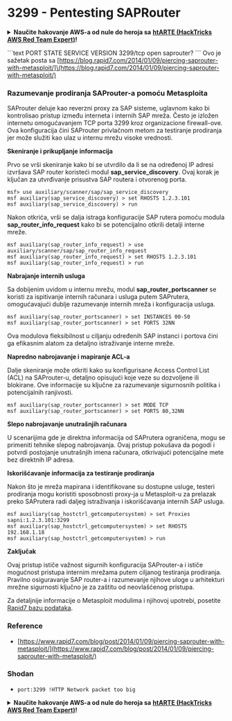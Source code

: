 # 3299 - Pentesting SAPRouter

<details>

<summary><strong>Naučite hakovanje AWS-a od nule do heroja sa</strong> <a href="https://training.hacktricks.xyz/courses/arte"><strong>htARTE (HackTricks AWS Red Team Expert)</strong></a><strong>!</strong></summary>

Drugi načini podrške HackTricks-u:

* Ako želite da vidite **vašu kompaniju reklamiranu na HackTricks-u** ili **preuzmete HackTricks u PDF formatu** proverite [**PLANOVE ZA PRETPLATU**](https://github.com/sponsors/carlospolop)!
* Nabavite [**zvanični PEASS & HackTricks swag**](https://peass.creator-spring.com)
* Otkrijte [**The PEASS Family**](https://opensea.io/collection/the-peass-family), našu kolekciju ekskluzivnih [**NFT-ova**](https://opensea.io/collection/the-peass-family)
* **Pridružite se** 💬 [**Discord grupi**](https://discord.gg/hRep4RUj7f) ili [**telegram grupi**](https://t.me/peass) ili nas **pratite** na **Twitter-u** 🐦 [**@carlospolopm**](https://twitter.com/hacktricks\_live)**.**
* **Podelite svoje hakovanje trikove slanjem PR-ova na** [**HackTricks**](https://github.com/carlospolop/hacktricks) i [**HackTricks Cloud**](https://github.com/carlospolop/hacktricks-cloud) github repozitorijume.

</details>

\`\`\`text PORT STATE SERVICE VERSION 3299/tcp open saprouter? \`\`\` Ovo je sažetak posta sa \[https://blog.rapid7.com/2014/01/09/piercing-saprouter-with-metasploit/]\(https://blog.rapid7.com/2014/01/09/piercing-saprouter-with-metasploit/)

### Razumevanje prodiranja SAProuter-a pomoću Metasploita

SAProuter deluje kao reverzni proxy za SAP sisteme, uglavnom kako bi kontrolisao pristup između interneta i internih SAP mreža. Često je izložen internetu omogućavanjem TCP porta 3299 kroz organizacione firewall-ove. Ova konfiguracija čini SAProuter privlačnom metom za testiranje prodiranja jer može služiti kao ulaz u internu mrežu visoke vrednosti.

**Skeniranje i prikupljanje informacija**

Prvo se vrši skeniranje kako bi se utvrdilo da li se na određenoj IP adresi izvršava SAP router koristeći modul **sap\_service\_discovery**. Ovaj korak je ključan za utvrđivanje prisustva SAP routera i otvorenog porta.

```
msf> use auxiliary/scanner/sap/sap_service_discovery
msf auxiliary(sap_service_discovery) > set RHOSTS 1.2.3.101
msf auxiliary(sap_service_discovery) > run
```

Nakon otkrića, vrši se dalja istraga konfiguracije SAP rutera pomoću modula **sap\_router\_info\_request** kako bi se potencijalno otkrili detalji interne mreže.

```
msf auxiliary(sap_router_info_request) > use auxiliary/scanner/sap/sap_router_info_request
msf auxiliary(sap_router_info_request) > set RHOSTS 1.2.3.101
msf auxiliary(sap_router_info_request) > run
```

**Nabrajanje internih usluga**

Sa dobijenim uvidom u internu mrežu, modul **sap\_router\_portscanner** se koristi za ispitivanje internih računara i usluga putem SAPrutera, omogućavajući dublje razumevanje internih mreža i konfiguracija usluga.

```
msf auxiliary(sap_router_portscanner) > set INSTANCES 00-50
msf auxiliary(sap_router_portscanner) > set PORTS 32NN
```

Ova modulova fleksibilnost u ciljanju određenih SAP instanci i portova čini ga efikasnim alatom za detaljno istraživanje interne mreže.

**Napredno nabrojavanje i mapiranje ACL-a**

Dalje skeniranje može otkriti kako su konfigurisane Access Control List (ACL) na SAProuter-u, detaljno opisujući koje veze su dozvoljene ili blokirane. Ove informacije su ključne za razumevanje sigurnosnih politika i potencijalnih ranjivosti.

```
msf auxiliary(sap_router_portscanner) > set MODE TCP
msf auxiliary(sap_router_portscanner) > set PORTS 80,32NN
```

**Slepo nabrojavanje unutrašnjih računara**

U scenarijima gde je direktna informacija od SAPrutera ograničena, mogu se primeniti tehnike slepog nabrojavanja. Ovaj pristup pokušava da pogodi i potvrdi postojanje unutrašnjih imena računara, otkrivajući potencijalne mete bez direktnih IP adresa.

**Iskorišćavanje informacija za testiranje prodiranja**

Nakon što je mreža mapirana i identifikovane su dostupne usluge, testeri prodiranja mogu koristiti sposobnosti proxy-ja u Metasploit-u za prelazak preko SAPrutera radi daljeg istraživanja i iskorišćavanja internih SAP usluga.

```
msf auxiliary(sap_hostctrl_getcomputersystem) > set Proxies sapni:1.2.3.101:3299
msf auxiliary(sap_hostctrl_getcomputersystem) > set RHOSTS 192.168.1.18
msf auxiliary(sap_hostctrl_getcomputersystem) > run
```

**Zaključak**

Ovaj pristup ističe važnost sigurnih konfiguracija SAProuter-a i ističe mogućnost pristupa internim mrežama putem ciljanog testiranja prodiranja. Pravilno osiguravanje SAP router-a i razumevanje njihove uloge u arhitekturi mrežne sigurnosti ključno je za zaštitu od neovlašćenog pristupa.

Za detaljnije informacije o Metasploit modulima i njihovoj upotrebi, posetite [Rapid7 bazu podataka](http://www.rapid7.com/db).

### **Reference**

* [https://www.rapid7.com/blog/post/2014/01/09/piercing-saprouter-with-metasploit/](https://www.rapid7.com/blog/post/2014/01/09/piercing-saprouter-with-metasploit/)

### Shodan

* `port:3299 !HTTP Network packet too big`

<details>

<summary><strong>Naučite hakovanje AWS-a od nule do heroja sa</strong> <a href="https://training.hacktricks.xyz/courses/arte"><strong>htARTE (HackTricks AWS Red Team Expert)</strong></a><strong>!</strong></summary>

Drugi načini podrške HackTricks-u:

* Ako želite da vidite **vašu kompaniju oglašenu na HackTricks-u** ili **preuzmete HackTricks u PDF formatu**, proverite [**SUBSCRIPTION PLANS**](https://github.com/sponsors/carlospolop)!
* Nabavite [**zvanični PEASS & HackTricks swag**](https://peass.creator-spring.com)
* Otkrijte [**The PEASS Family**](https://opensea.io/collection/the-peass-family), našu kolekciju ekskluzivnih [**NFT-ova**](https://opensea.io/collection/the-peass-family)
* **Pridružite se** 💬 [**Discord grupi**](https://discord.gg/hRep4RUj7f) ili [**telegram grupi**](https://t.me/peass) ili nas **pratite** na **Twitter-u** 🐦 [**@carlospolopm**](https://twitter.com/hacktricks\_live)**.**
* **Podelite svoje trikove hakovanja slanjem PR-ova na** [**HackTricks**](https://github.com/carlospolop/hacktricks) i [**HackTricks Cloud**](https://github.com/carlospolop/hacktricks-cloud) github repozitorijume.

</details>
